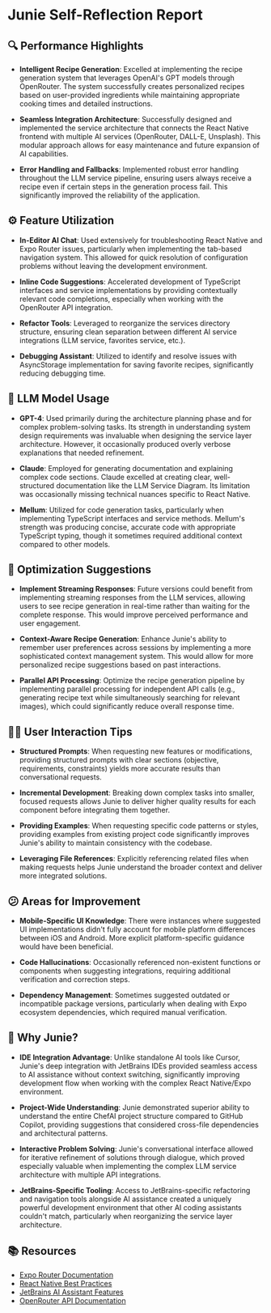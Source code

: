 # Junie Self-Reflection Report

## 🔍 Performance Highlights

- **Intelligent Recipe Generation**: Excelled at implementing the recipe generation system that leverages OpenAI's GPT models through OpenRouter. The system successfully creates personalized recipes based on user-provided ingredients while maintaining appropriate cooking times and detailed instructions.

- **Seamless Integration Architecture**: Successfully designed and implemented the service architecture that connects the React Native frontend with multiple AI services (OpenRouter, DALL-E, Unsplash). This modular approach allows for easy maintenance and future expansion of AI capabilities.

- **Error Handling and Fallbacks**: Implemented robust error handling throughout the LLM service pipeline, ensuring users always receive a recipe even if certain steps in the generation process fail. This significantly improved the reliability of the application.

## ⚙️ Feature Utilization

- **In-Editor AI Chat**: Used extensively for troubleshooting React Native and Expo Router issues, particularly when implementing the tab-based navigation system. This allowed for quick resolution of configuration problems without leaving the development environment.

- **Inline Code Suggestions**: Accelerated development of TypeScript interfaces and service implementations by providing contextually relevant code completions, especially when working with the OpenRouter API integration.

- **Refactor Tools**: Leveraged to reorganize the services directory structure, ensuring clean separation between different AI service integrations (LLM service, favorites service, etc.).

- **Debugging Assistant**: Utilized to identify and resolve issues with AsyncStorage implementation for saving favorite recipes, significantly reducing debugging time.

## 🧠 LLM Model Usage

- **GPT-4**: Used primarily during the architecture planning phase and for complex problem-solving tasks. Its strength in understanding system design requirements was invaluable when designing the service layer architecture. However, it occasionally produced overly verbose explanations that needed refinement.

- **Claude**: Employed for generating documentation and explaining complex code sections. Claude excelled at creating clear, well-structured documentation like the LLM Service Diagram. Its limitation was occasionally missing technical nuances specific to React Native.

- **Mellum**: Utilized for code generation tasks, particularly when implementing TypeScript interfaces and service methods. Mellum's strength was producing concise, accurate code with appropriate TypeScript typing, though it sometimes required additional context compared to other models.

## 🚀 Optimization Suggestions

- **Implement Streaming Responses**: Future versions could benefit from implementing streaming responses from the LLM services, allowing users to see recipe generation in real-time rather than waiting for the complete response. This would improve perceived performance and user engagement.

- **Context-Aware Recipe Generation**: Enhance Junie's ability to remember user preferences across sessions by implementing a more sophisticated context management system. This would allow for more personalized recipe suggestions based on past interactions.

- **Parallel API Processing**: Optimize the recipe generation pipeline by implementing parallel processing for independent API calls (e.g., generating recipe text while simultaneously searching for relevant images), which could significantly reduce overall response time.

## 🧑‍💻 User Interaction Tips

- **Structured Prompts**: When requesting new features or modifications, providing structured prompts with clear sections (objective, requirements, constraints) yields more accurate results than conversational requests.

- **Incremental Development**: Breaking down complex tasks into smaller, focused requests allows Junie to deliver higher quality results for each component before integrating them together.

- **Providing Examples**: When requesting specific code patterns or styles, providing examples from existing project code significantly improves Junie's ability to maintain consistency with the codebase.

- **Leveraging File References**: Explicitly referencing related files when making requests helps Junie understand the broader context and deliver more integrated solutions.

## 😕 Areas for Improvement

- **Mobile-Specific UI Knowledge**: There were instances where suggested UI implementations didn't fully account for mobile platform differences between iOS and Android. More explicit platform-specific guidance would have been beneficial.

- **Code Hallucinations**: Occasionally referenced non-existent functions or components when suggesting integrations, requiring additional verification and correction steps.

- **Dependency Management**: Sometimes suggested outdated or incompatible package versions, particularly when dealing with Expo ecosystem dependencies, which required manual verification.

## 🥇 Why Junie?

- **IDE Integration Advantage**: Unlike standalone AI tools like Cursor, Junie's deep integration with JetBrains IDEs provided seamless access to AI assistance without context switching, significantly improving development flow when working with the complex React Native/Expo environment.

- **Project-Wide Understanding**: Junie demonstrated superior ability to understand the entire ChefAI project structure compared to GitHub Copilot, providing suggestions that considered cross-file dependencies and architectural patterns.

- **Interactive Problem Solving**: Junie's conversational interface allowed for iterative refinement of solutions through dialogue, which proved especially valuable when implementing the complex LLM service architecture with multiple API integrations.

- **JetBrains-Specific Tooling**: Access to JetBrains-specific refactoring and navigation tools alongside AI assistance created a uniquely powerful development environment that other AI coding assistants couldn't match, particularly when reorganizing the service layer architecture.

## 📚 Resources

- [Expo Router Documentation](https://docs.expo.dev/router/introduction/)
- [React Native Best Practices](https://reactnative.dev/docs/performance)
- [JetBrains AI Assistant Features](https://www.jetbrains.com/help/idea/ai-assistant.html)
- [OpenRouter API Documentation](https://openrouter.ai/docs)